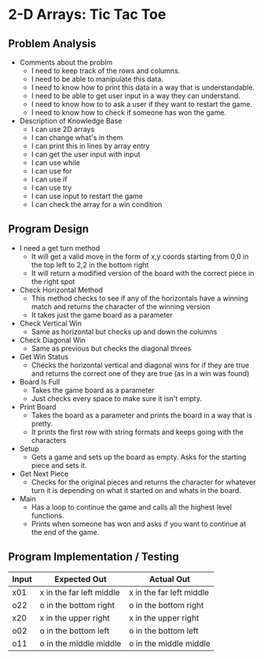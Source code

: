 # 2-D Arrays: Tic Tac Toe
## Problem Analysis
* Comments about the problm
	* I need to keep track of the rows and columns.
	* I need to be able to manipulate this data.
	* I need to know how to print this data in a way that is understandable.
	* I need to be able to get user input in a way they can understand.
	* I need to know how to to ask a user if they want to restart the game.
	* I need to know how to check if someone has won the game.
* Description of Knowledge Base
	* I can use 2D arrays
	* I can change what's in them
	* I can print this in lines by array entry
	* I can get the user input with input
	* I can use while
	* I can use for
	* I can use if
	* I can use try
	* I can use input to restart the game
	* I can check the array for a win condition
## Program Design
* I need a get turn method
    * It will get a valid move in the form of x,y coords starting from 0,0 in the top left to 2,2 in the bottom right
    * It will return a modified version of the board with the correct piece in the right spot
* Check Horizontal Method
    * This method checks to see if any of the horizontals have a winning match and returns the character of the winning version
    * It takes just the game board as a parameter
* Check Vertical Win
    * Same as horizontal but checks up and down the columns
* Check Diagonal Win
    * Same as previous but checks the diagonal threes
* Get Win Status
    * Checks the horizontal vertical and diagonal wins for if they are true and returns the correct one of they are true (as in a win was found)
* Board Is Full
    * Takes the game board as a parameter
    * Just checks every space to make sure it isn't empty.
* Print Board
    * Takes the board as a parameter and prints the board in a way that is pretty.
    * It prints the first row with string formats and keeps going with the characters
* Setup
    * Gets a game and sets up the board as empty. Asks for the starting piece and sets it.
* Get Next Piece
    * Checks for the original pieces and returns the character for whatever turn it is depending on what it started on and whats in the board.
* Main
    * Has a loop to continue the game and calls all the highest level functions.
    * Prints when someone has won and asks if you want to continue at the end of the game.

## Program Implementation / Testing

| Input | Expected Out             | Actual Out                |
|-------|--------------------------|---------------------------|
| x01   | x in the far left middle | x in the far left middle  |
| o22   | o in the bottom right    | o in the bottom right     |
| x20   | x in the upper right     | x in the upper right      |
| o02   | o in the bottom left     | o in the bottom left      |
| o11   | o in the middle middle   | o in the middle middle    |
